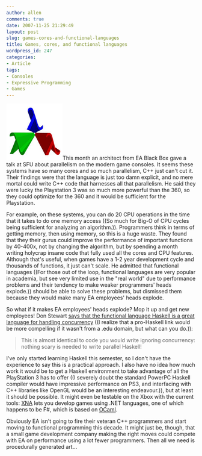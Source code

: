 ```yaml
---
author: allen
comments: true
date: 2007-11-25 21:29:49
layout: post
slug: games-cores-and-functional-languages
title: Games, cores, and functional languages
wordpress_id: 247
categories:
- Article
tags:
- Consoles
- Expressive Programming
- Games
---
```


![](/images/wp-uploads/2007/11/lambdas1.jpg)This month an architect from EA Black Box gave a talk at SFU about parallelism on the modern game consoles. It seems these systems have so many cores and so much parallelism, C++ just can't cut it. Their findings were that the language is just too damn explicit, and no mere mortal could write C++ code that harnesses all that parallelism. He said they were lucky the Playstation 3 was so much more powerful than the 360, so they could optimize for the 360 and it would be sufficient for the Playstation.

For example, on these systems, you can do 20 CPU operations in the time that it takes to do one memory access ((So much for Big-O of CPU cycles being sufficient for analyzing an algorithm.)). Programmers think in terms of getting memory, then using memory, so this is a huge waste. They found that they their gurus could improve the performance of important functions by 40-400x, not by changing the algorithm, but by spending a month writing holycrap insane code that fully used all the cores and CPU features. Although that's useful, when games have a 1-2 year development cycle and thousands of functions, it just can't scale. He admitted that functional languages ((For those out of the loop, functional languages are very popular in academia, but see very limited use in the "real world" due to performance problems and their tendency to make weaker programmers' heads explode.)) should be able to solve these problems, but dismissed them because they would make many EA employees' heads explode.

So what if it makes EA employees' heads explode? Mop it up and get new employees! Don Stewart [says that the functional language Haskell is a great language for handling concurrency](http://cgi.cse.unsw.edu.au/~dons/blog/2007/11/26#no-headaches) ((I realize that a pro-Haskell link would be more compelling if it wasn't from a .edu domain, but what can you do.)):


> This is almost identical to code you would write ignoring concurrency: nothing scary is needed to write parallel Haskell!


I've only started learning Haskell this semester, so I don't have the experience to say this is a practical approach. I also have no idea how much work it would be to get a Haskell environment to take advantage of all the PlayStation 3 has to offer ((I severely doubt the standard PowerPC Haskell compiler would have impressive performance on PS3, and interfacing with C++ libraries like OpenGL would be an interesting endeavour.)), but at least it should be possible. It might even be testable on the Xbox with the current tools: [XNA](http://msdn.microsoft.com/xna/) lets you develop games using .NET languages, one of which happens to be F#, which is based on [OCaml](http://en.wikipedia.org/wiki/OCaml).

Obviously EA isn't going to fire their veteran C++ programmers and start moving to functional programming this decade. It might just be, though, that a small game development company making the right moves could compete with EA on performance using a lot fewer programmers. Then all we need is procedurally generated art...
